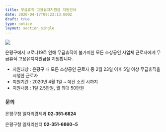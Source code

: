 ```yaml
---
title: 무급휴직 고용유지지원금 지원안내
date: 2020-04-17T09:23:13.000Z
draft: true
type: notice
layout: section_single
---
```

![](/uploads/수정-웹용-포스터_0420.jpg)

은평구에서 코로나19로 인해 무급휴직이 불가피한 모든 소상공인 사업체 근로자에게 무급휴직 고용유지지원금을 지원합니다.

* 지원대상 : 은평구 내 모든 소상공인 근로자 중 2월 23일 이후 5일 이상 무급휴직을 시행한 근로자
* 지원기간 : 2020년 4월 1일 ~ 예산 소진 시까지
* 지원내용 : 1일 2.5만원, 월 최대 50만원



### ​문의

은평구청 일자리경제과 **02-351-6824**

은평구청 일자리센터 **02-351-6860~5**